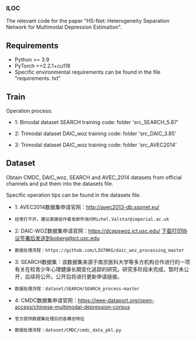 ### ILOC

The relevant code for the paper "HS-Net: Heterogeneity Separation Network for Multimodal Depression Estimation".

## Requirements

- Python >= 3.9
- PyTorch ==2.2.1+cu118
- Specific environmental requirements can be found in the file "requirements. txt"

## Train
Operation process:

- 1: Bimodal dataset SEARCH training code: folder 'src_SEARCH_5.87'
 
	
- 2: Trimodal dataset DAIC_woz training code: folder 'src_DAIC_3.85'


- 3: Trimodal dataset DAIC_woz training code: folder 'src_AVEC2014'	


## Dataset
  Obtain CMDC, DAIC_woz, SEARCH and AVEC_2014 datasets from official channels and put them into the datasets file.
  
  Specific operation tips can be found in the datasets file.
  
  - 1: AVEC2014数据集申请官网：http://avec2013-db.sspnet.eu/
  - 	经常打不开，建议直接给作者发邮件询问Michel.Valstar@imperial.ac.uk
	
  - 2: DAIC-WOZ数据集申请官网：https://dcapswoz.ict.usc.edu/ 下载打印协议签署后发送到boberg@ict.usc.edu
  - 	数据处理流程：https://github.com/LIU70KG/daic_woz_processing_master
 
  - 3: SEARCH数据集：该数据集来源于南京医科大学等多方机构合作进行的一项有关在校青少年心理健康长期变化追踪的研究。研究多阶段未完成，暂时未公开，后续将公开。公开后将进行更新申请链接。
  - 	数据处理流程：dataset/SEARCH/SEARCH_process-master
 
  - 4: CMDC数据集申请官网：https://ieee-dataport.org/open-access/chinese-multimodal-depression-corpus
  - 	官方提供数据集处理后的各模态特征
  - 	数据处理流程：dataset/CMDC/cmdc_data_pkl.py
